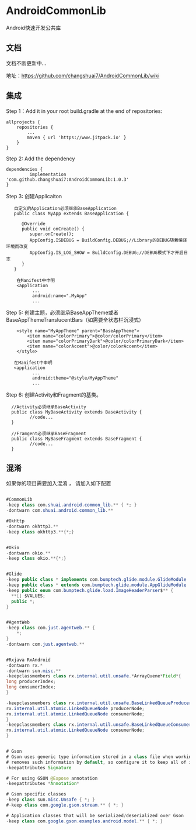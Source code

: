 # AndroidCommonLib
Android快速开发公共库

## 文档
文档不断更新中...

地址：https://github.com/changshuai7/AndroidCommonLib/wiki

## 集成
Step 1：Add it in your root build.gradle at the end of repositories:

	allprojects {
		repositories {
			...
			maven { url 'https://www.jitpack.io' }
		}
	}

Step 2: Add the dependency

	dependencies {
	         implementation 'com.github.changshuai7:AndroidCommonLib:1.0.3'
	}
	
Step 3: 创建Applicaiton

       自定义的Application必须继承BaseApplication
       public class MyApp extends BaseApplication {

          @Override
          public void onCreate() {
             super.onCreate();
             AppConfig.ISDEBUG = BuildConfig.DEBUG;//Library的DEBUG随着编译环境而改变
             AppConfig.IS_LOG_SHOW = BuildConfig.DEBUG;//DEBUG模式下才开启日志
          }
       }
       
        在Manifest中申明
        <application
              ...
              android:name=".MyApp"
              ...

Step 5: 创建主题，必须继承BaseAppTheme或者BaseAppThemeTranslucentBars（如需要全状态栏沉浸式）

        <style name="MyAppTheme" parent="BaseAppTheme">    
            <item name="colorPrimary">@color/colorPrimary</item>
            <item name="colorPrimaryDark">@color/colorPrimaryDark</item>
            <item name="colorAccent">@color/colorAccent</item>
        </style>
    
       在Manifest中申明
       <application
              ...
              android:theme="@style/MyAppTheme"
              ...

Step 6: 创建Activity和Fragment的基类。

      //Activity必须继承BaseActivity
      public class MyBaseActivity extends BaseActivity {
             //code...
      }
      
      //Framgent必须继承BaseFragment 
      public class MyBaseFragment extends BaseFragment {
             //code...
      }



## 混淆
如果你的项目需要加入混淆 ， 请加入如下配置

```java

#CommonLib
-keep class com.shuai.android.common_lib.** { *; }
-dontwarn com.shuai.android.common_lib.**

#OkHttp
-dontwarn okhttp3.**
-keep class okhttp3.**{*;}


#Okio
-dontwarn okio.**
-keep class okio.**{*;}


#Glide
-keep public class * implements com.bumptech.glide.module.GlideModule
-keep public class * extends com.bumptech.glide.module.AppGlideModule
-keep public enum com.bumptech.glide.load.ImageHeaderParser$** {
  **[] $VALUES;
  public *;
}


#AgentWeb
-keep class com.just.agentweb.** {
    *;
}
-dontwarn com.just.agentweb.**


#Rxjava RxAndroid
-dontwarn rx.*
-dontwarn sun.misc.**
-keepclassmembers class rx.internal.util.unsafe.*ArrayQuene*Field*{
long producerIndex;
long consumerIndex;
}

-keepclassmembers class rx.internal.util.unsafe.BaseLinkedQueueProducerNodeRef {
rx.internal.util.atomic.LinkedQueueNode producerNode;
rx.internal.util.atomic.LinkedQueueNode consumerNode;
}
-keepclassmembers class rx.internal.util.unsafe.BaseLinkedQueueConsumerNodeRef {
rx.internal.util.atomic.LinkedQueueNode consumerNode;
}


# Gson
# Gson uses generic type information stored in a class file when working with fields. Proguard
# removes such information by default, so configure it to keep all of it.
-keepattributes Signature

# For using GSON @Expose annotation
-keepattributes *Annotation*

# Gson specific classes
-keep class sun.misc.Unsafe { *; }
#-keep class com.google.gson.stream.** { *; }

# Application classes that will be serialized/deserialized over Gson   你自己的javabean需要混淆
-keep class com.google.gson.examples.android.model.** { *; }




```
